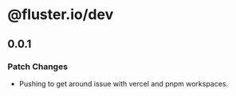 # @fluster.io/dev

## 0.0.1

### Patch Changes

- Pushing to get around issue with vercel and pnpm workspaces.

